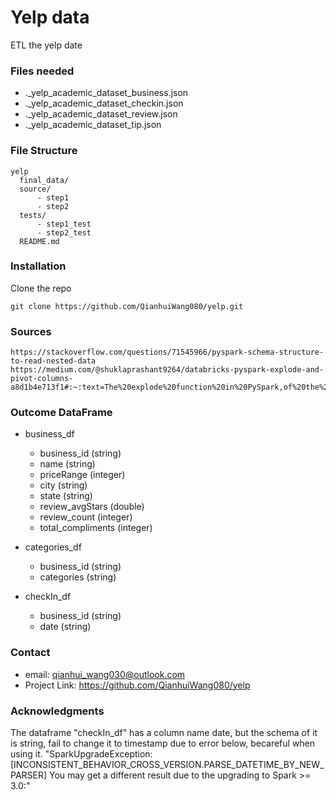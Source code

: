 # Yelp data
ETL the yelp date
### Files needed
  - ._yelp_academic_dataset_business.json
  - ._yelp_academic_dataset_checkin.json
  - ._yelp_academic_dataset_review.json
  - ._yelp_academic_dataset_tip.json


### File Structure
```
yelp
  final_data/
  source/
      - step1
      - step2
  tests/
      - step1_test
      - step2_test
  README.md
```

### Installation
Clone the repo
```
git clone https://github.com/QianhuiWang080/yelp.git
```

### Sources
    https://stackoverflow.com/questions/71545966/pyspark-schema-structure-to-read-nested-data
    https://medium.com/@shuklaprashant9264/databricks-pyspark-explode-and-pivot-columns-a8d1b4e713f1#:~:text=The%20explode%20function%20in%20PySpark,of%20the%20original%20array%20column.&text=As%20you%20can%20see%2C%20the,numbers%20column%20into%20multiple%20rows.

### Outcome DataFrame
  - business_df
    - business_id (string)
    - name (string)
    - priceRange (integer)
    - city (string)
    - state (string)
    - review_avgStars  (double)
    - review_count (integer)
    - total_compliments (integer)

  - categories_df
    - business_id (string)
    - categories (string)

  - checkIn_df
    - business_id (string)
    - date (string)
### Contact
- email: qianhui_wang030@outlook.com
- Project Link: https://github.com/QianhuiWang080/yelp

### Acknowledgments
The dataframe "checkIn_df" has a column name date, but the schema of it is string, fail to change it to timestamp due to error below, becareful when using it.
"SparkUpgradeException: [INCONSISTENT_BEHAVIOR_CROSS_VERSION.PARSE_DATETIME_BY_NEW_PARSER] You may get a different result due to the upgrading to Spark >= 3.0:"


  